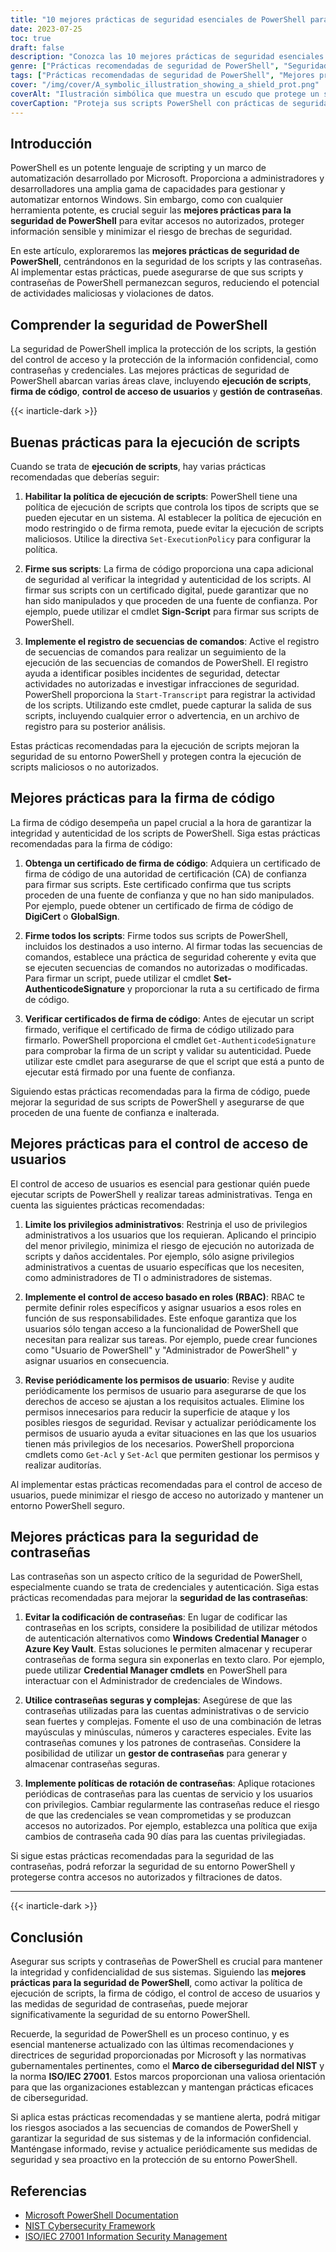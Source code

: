 ```yaml
---
title: "10 mejores prácticas de seguridad esenciales de PowerShell para proteger sus scripts"
date: 2023-07-25
toc: true
draft: false
description: "Conozca las 10 mejores prácticas de seguridad esenciales de PowerShell para proteger sus scripts, contraseñas e información confidencial. Mejore la seguridad de su entorno PowerShell y protéjase frente a accesos no autorizados y posibles brechas de seguridad."
genre: ["Prácticas recomendadas de seguridad de PowerShell", "Seguridad de las secuencias de comandos", "Seguridad mediante contraseña", "Seguridad informática", "Ciberseguridad", "Administración de Windows", "Automatización", "Codificación segura", "Seguridad de la red", "Protección de datos"]
tags: ["Prácticas recomendadas de seguridad de PowerShell", "Mejores prácticas de seguridad de contraseñas PowerShell", "prácticas recomendadas para proteger y utilizar PowerShell", "política de ejecución de scripts", "firma de código", "control de acceso de usuarios", "seguridad de contraseñas", "contraseñas codificadas", "contraseñas seguras", "políticas de rotación de contraseñas", "Protección de scripts PowerShell", "proteger contraseñas en PowerShell", "gestión de la ejecución de scripts en PowerShell", "Protección de la información confidencial en PowerShell", "mejorar la seguridad de PowerShell"]
cover: "/img/cover/A_symbolic_illustration_showing_a_shield_prot.png"
coverAlt: "Ilustración simbólica que muestra un escudo que protege un script PowerShell."
coverCaption: "Proteja sus scripts PowerShell con prácticas de seguridad eficaces."
---
```


## Introducción

PowerShell es un potente lenguaje de scripting y un marco de automatización desarrollado por Microsoft. Proporciona a administradores y desarrolladores una amplia gama de capacidades para gestionar y automatizar entornos Windows. Sin embargo, como con cualquier herramienta potente, es crucial seguir las **mejores prácticas para la seguridad de PowerShell** para evitar accesos no autorizados, proteger información sensible y minimizar el riesgo de brechas de seguridad.

En este artículo, exploraremos las **mejores prácticas de seguridad de PowerShell**, centrándonos en la seguridad de los scripts y las contraseñas. Al implementar estas prácticas, puede asegurarse de que sus scripts y contraseñas de PowerShell permanezcan seguros, reduciendo el potencial de actividades maliciosas y violaciones de datos.

## Comprender la seguridad de PowerShell

La seguridad de PowerShell implica la protección de los scripts, la gestión del control de acceso y la protección de la información confidencial, como contraseñas y credenciales. Las mejores prácticas de seguridad de PowerShell abarcan varias áreas clave, incluyendo **ejecución de scripts**, **firma de código**, **control de acceso de usuarios** y **gestión de contraseñas**.

{{< inarticle-dark >}}

## Buenas prácticas para la ejecución de scripts

Cuando se trata de **ejecución de scripts**, hay varias prácticas recomendadas que deberías seguir:

1. **Habilitar la política de ejecución de scripts**: PowerShell tiene una política de ejecución de scripts que controla los tipos de scripts que se pueden ejecutar en un sistema. Al establecer la política de ejecución en modo restringido o de firma remota, puede evitar la ejecución de scripts maliciosos. Utilice la directiva `Set-ExecutionPolicy` para configurar la política.

2. **Firme sus scripts**: La firma de código proporciona una capa adicional de seguridad al verificar la integridad y autenticidad de los scripts. Al firmar sus scripts con un certificado digital, puede garantizar que no han sido manipulados y que proceden de una fuente de confianza. Por ejemplo, puede utilizar el cmdlet **Sign-Script** para firmar sus scripts de PowerShell.

3. **Implemente el registro de secuencias de comandos**: Active el registro de secuencias de comandos para realizar un seguimiento de la ejecución de las secuencias de comandos de PowerShell. El registro ayuda a identificar posibles incidentes de seguridad, detectar actividades no autorizadas e investigar infracciones de seguridad. PowerShell proporciona la `Start-Transcript` para registrar la actividad de los scripts. Utilizando este cmdlet, puede capturar la salida de sus scripts, incluyendo cualquier error o advertencia, en un archivo de registro para su posterior análisis.

Estas prácticas recomendadas para la ejecución de scripts mejoran la seguridad de su entorno PowerShell y protegen contra la ejecución de scripts maliciosos o no autorizados.

## Mejores prácticas para la firma de código

La firma de código desempeña un papel crucial a la hora de garantizar la integridad y autenticidad de los scripts de PowerShell. Siga estas prácticas recomendadas para la firma de código:

1. **Obtenga un certificado de firma de código**: Adquiera un certificado de firma de código de una autoridad de certificación (CA) de confianza para firmar sus scripts. Este certificado confirma que tus scripts proceden de una fuente de confianza y que no han sido manipulados. Por ejemplo, puede obtener un certificado de firma de código de **DigiCert** o **GlobalSign**.

2. **Firme todos los scripts**: Firme todos sus scripts de PowerShell, incluidos los destinados a uso interno. Al firmar todas las secuencias de comandos, establece una práctica de seguridad coherente y evita que se ejecuten secuencias de comandos no autorizadas o modificadas. Para firmar un script, puede utilizar el cmdlet **Set-AuthenticodeSignature** y proporcionar la ruta a su certificado de firma de código.

3. **Verificar certificados de firma de código**: Antes de ejecutar un script firmado, verifique el certificado de firma de código utilizado para firmarlo. PowerShell proporciona el cmdlet `Get-AuthenticodeSignature` para comprobar la firma de un script y validar su autenticidad. Puede utilizar este cmdlet para asegurarse de que el script que está a punto de ejecutar está firmado por una fuente de confianza.

Siguiendo estas prácticas recomendadas para la firma de código, puede mejorar la seguridad de sus scripts de PowerShell y asegurarse de que proceden de una fuente de confianza e inalterada.

## Mejores prácticas para el control de acceso de usuarios

El control de acceso de usuarios es esencial para gestionar quién puede ejecutar scripts de PowerShell y realizar tareas administrativas. Tenga en cuenta las siguientes prácticas recomendadas:

1. **Limite los privilegios administrativos**: Restrinja el uso de privilegios administrativos a los usuarios que los requieran. Aplicando el principio del menor privilegio, minimiza el riesgo de ejecución no autorizada de scripts y daños accidentales. Por ejemplo, sólo asigne privilegios administrativos a cuentas de usuario específicas que los necesiten, como administradores de TI o administradores de sistemas.

2. **Implemente el control de acceso basado en roles (RBAC)**: RBAC te permite definir roles específicos y asignar usuarios a esos roles en función de sus responsabilidades. Este enfoque garantiza que los usuarios sólo tengan acceso a la funcionalidad de PowerShell que necesitan para realizar sus tareas. Por ejemplo, puede crear funciones como "Usuario de PowerShell" y "Administrador de PowerShell" y asignar usuarios en consecuencia.

3. **Revise periódicamente los permisos de usuario**: Revise y audite periódicamente los permisos de usuario para asegurarse de que los derechos de acceso se ajustan a los requisitos actuales. Elimine los permisos innecesarios para reducir la superficie de ataque y los posibles riesgos de seguridad. Revisar y actualizar periódicamente los permisos de usuario ayuda a evitar situaciones en las que los usuarios tienen más privilegios de los necesarios. PowerShell proporciona cmdlets como `Get-Acl` y `Set-Acl` que permiten gestionar los permisos y realizar auditorías.

Al implementar estas prácticas recomendadas para el control de acceso de usuarios, puede minimizar el riesgo de acceso no autorizado y mantener un entorno PowerShell seguro.

## Mejores prácticas para la seguridad de contraseñas

Las contraseñas son un aspecto crítico de la seguridad de PowerShell, especialmente cuando se trata de credenciales y autenticación. Siga estas prácticas recomendadas para mejorar la **seguridad de las contraseñas**:

1. **Evitar la codificación de contraseñas**: En lugar de codificar las contraseñas en los scripts, considere la posibilidad de utilizar métodos de autenticación alternativos como **Windows Credential Manager** o **Azure Key Vault**. Estas soluciones le permiten almacenar y recuperar contraseñas de forma segura sin exponerlas en texto claro. Por ejemplo, puede utilizar **Credential Manager cmdlets** en PowerShell para interactuar con el Administrador de credenciales de Windows.

2. **Utilice contraseñas seguras y complejas**: Asegúrese de que las contraseñas utilizadas para las cuentas administrativas o de servicio sean fuertes y complejas. Fomente el uso de una combinación de letras mayúsculas y minúsculas, números y caracteres especiales. Evite las contraseñas comunes y los patrones de contraseñas. Considere la posibilidad de utilizar un **gestor de contraseñas** para generar y almacenar contraseñas seguras.

3. **Implemente políticas de rotación de contraseñas**: Aplique rotaciones periódicas de contraseñas para las cuentas de servicio y los usuarios con privilegios. Cambiar regularmente las contraseñas reduce el riesgo de que las credenciales se vean comprometidas y se produzcan accesos no autorizados. Por ejemplo, establezca una política que exija cambios de contraseña cada 90 días para las cuentas privilegiadas.

Si sigue estas prácticas recomendadas para la seguridad de las contraseñas, podrá reforzar la seguridad de su entorno PowerShell y protegerse contra accesos no autorizados y filtraciones de datos.

______

{{< inarticle-dark >}}

## Conclusión

Asegurar sus scripts y contraseñas de PowerShell es crucial para mantener la integridad y confidencialidad de sus sistemas. Siguiendo las **mejores prácticas para la seguridad de PowerShell**, como activar la política de ejecución de scripts, la firma de código, el control de acceso de usuarios y las medidas de seguridad de contraseñas, puede mejorar significativamente la seguridad de su entorno PowerShell.

Recuerde, la seguridad de PowerShell es un proceso continuo, y es esencial mantenerse actualizado con las últimas recomendaciones y directrices de seguridad proporcionadas por Microsoft y las normativas gubernamentales pertinentes, como el **Marco de ciberseguridad del NIST** y la norma **ISO/IEC 27001**. Estos marcos proporcionan una valiosa orientación para que las organizaciones establezcan y mantengan prácticas eficaces de ciberseguridad.

Si aplica estas prácticas recomendadas y se mantiene alerta, podrá mitigar los riesgos asociados a las secuencias de comandos de PowerShell y garantizar la seguridad de sus sistemas y de la información confidencial. Manténgase informado, revise y actualice periódicamente sus medidas de seguridad y sea proactivo en la protección de su entorno PowerShell.

## Referencias

- [Microsoft PowerShell Documentation](https://docs.microsoft.com/powershell/)
- [NIST Cybersecurity Framework](https://www.nist.gov/cyberframework)
- [ISO/IEC 27001 Information Security Management](https://www.iso.org/isoiec-27001-information-security.html)
